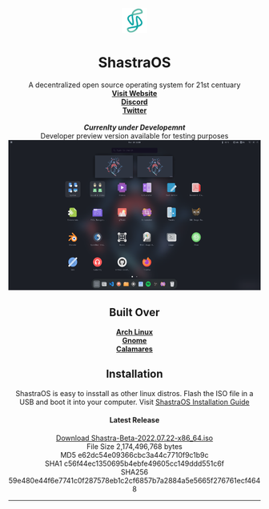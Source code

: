 <!--🖇🖇🖇🖇🖇-->
 <p align="center">
   <img width="50" height="50" src="https://raw.githubusercontent.com/Shastra-OS/art/a46d736f0fde46cc80d51d13d70dc19e29e93b47/Icons/shastraos-logo.svg" alt="Logo">
  </p>
  <h1 align="center"><b>ShastraOS</b></h1>
<!--🖇🖇🖇🖇🖇-->
<p align="center">
  A decentralized open source operating system for 21st centuary
    <br />
    <a href="https://shastraos.vercel.app"><strong>Visit Website</strong></a><br />
    <a href="https://discord.com/invite/5Z4UMvhppm"><strong>Discord</strong></a><br />
    <a href="https://twitter.com/ShastraOS"><strong>Twitter</strong></a>
    <br /> <br />
   <i><strong> Currenlty under Developemnt</strong></i><br />
    Developer preview version available for testing purposes
    <br/>
   <img height="300" src="https://raw.githubusercontent.com/Shastra-OS/art/main/screenshots/shot0084.png" alt="Screenshot">
</p>

<h2 align="center">Built Over</h2>
<p align="center">
<a href="https://gitlab.archlinux.org/archlinux/archiso"><strong>Arch Linux</strong></a><br />
<a href="https://gitlab.gnome.org/GNOME"><strong>Gnome</strong></a><br />
<a href="https://github.com/calamares/calamares"><strong>Calamares</strong></a><br />
</p>
<h2 align="center">Installation</h2>
<p align="center">
ShastraOS is easy to insstall as other linux distros.
Flash the ISO file in a USB and boot it into your computer.
Visit <a href="https://shastraos.vercel.app/guide">ShastraOS Installation Guide</a>
</p>

<h4 align="center">Latest Release</h4>
<p align="center">
<a href="https://osdn.net/frs/redir.php?m=gigenet&f=shastraos%2F77132%2FShastra-Beta-2022.07.22-x86_64.iso"> Download Shastra-Beta-2022.07.22-x86_64.iso </a><br />
File Size
2,174,496,768 bytes<br />
MD5
e62dc54e09366cbc3a44c7710f9c1b9c<br />
SHA1
c56f44ec1350695b4ebfe49605cc149ddd551c6f<br />
SHA256
59e480e44f6e7741c0f287578eb1c2cf6857b7a2884a5e5665f276761ecf4648
</p>
<hr>

